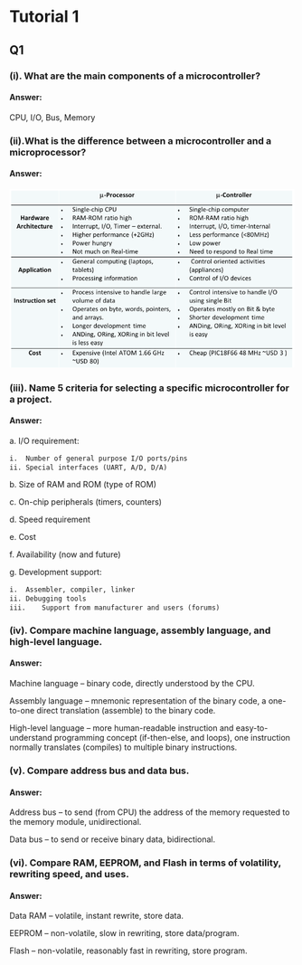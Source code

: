 # Tutorial 1

## Q1
### (i). What are the main components of a microcontroller?
#### Answer:
CPU, I/O, Bus, Memory

### (ii).What is the difference between a microcontroller and a microprocessor?
#### Answer:
![t1](./T1.png)


### (iii). Name 5 criteria for selecting a specific microcontroller for a project. 
#### Answer:
a.	I/O requirement:

	i.	Number of general purpose I/O ports/pins
	ii.	Special interfaces (UART, A/D, D/A)

b.	Size of RAM and ROM (type of ROM)

c.	On-chip peripherals (timers, counters)

d.	Speed requirement

e.	Cost

f.	Availability (now and future)

g.	Development support:

	i.	Assembler, compiler, linker
	ii.	Debugging tools
	iii.	Support from manufacturer and users (forums)


### (iv). Compare machine language, assembly language, and high-level language.
#### Answer: 
Machine language – binary code, directly understood by the CPU. 

Assembly language – mnemonic representation of the binary code, a one-to-one direct translation (assemble) to the binary code. 

High-level language – more human-readable instruction and easy-to-understand programming concept (if-then-else, and loops), one instruction normally translates (compiles) to multiple binary instructions.

### (v). Compare address bus and data bus.
#### Answer: 
Address bus – to send (from CPU) the address of the memory requested to the memory module, unidirectional. 

Data bus – to send or receive binary data, bidirectional. 


### (vi). Compare RAM, EEPROM, and Flash in terms of volatility, rewriting speed, and uses.
#### Answer: 
Data RAM – volatile, instant rewrite, store data. 

EEPROM – non-volatile, slow in rewriting, store data/program. 

Flash – non-volatile, reasonably fast in rewriting, store program.

